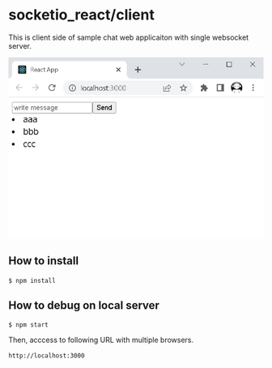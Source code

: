 # socketio_react/client

This is client side of sample chat web applicaiton with single websocket server.

![Redis Pub/Sub with multi WebSocket servers](https://github.com/Jingasan/websocket-tutorials/blob/master/nodejs/00_socketio_react/ChatApplicationImage.png?raw=true "sample")

## How to install

```
$ npm install
```

## How to debug on local server

```
$ npm start
```

Then, acccess to following URL with multiple browsers.

```
http://localhost:3000
```
